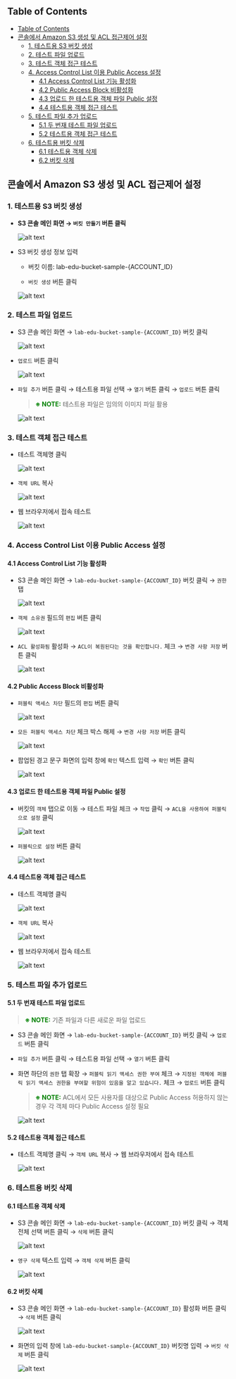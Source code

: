 ## Table of Contents
- [Table of Contents](#table-of-contents)
- [콘솔에서 Amazon S3 생성 및 ACL 접근제어 설정](#콘솔에서-amazon-s3-생성-및-acl-접근제어-설정)
  - [1. 테스트용 S3 버킷 생성](#1-테스트용-s3-버킷-생성)
  - [2. 테스트 파일 업로드](#2-테스트-파일-업로드)
  - [3. 테스트 객체 접근 테스트](#3-테스트-객체-접근-테스트)
  - [4. Access Control List 이용 Public Access 설정](#4-access-control-list-이용-public-access-설정)
    - [4.1 Access Control List 기능 활성화](#41-access-control-list-기능-활성화)
    - [4.2 Public Access Block 비활성화](#42-public-access-block-비활성화)
    - [4.3 업로드 한 테스트용 객체 파일 Public 설정](#43-업로드-한-테스트용-객체-파일-public-설정)
    - [4.4 테스트용 객체 접근 테스트](#44-테스트용-객체-접근-테스트)
  - [5. 테스트 파일 추가 업로드](#5-테스트-파일-추가-업로드)
    - [5.1 두 번재 테스트 파일 업로드](#51-두-번재-테스트-파일-업로드)
    - [5.2 테스트용 객체 접근 테스트](#52-테스트용-객체-접근-테스트)
  - [6. 테스트용 버킷 삭제](#6-테스트용-버킷-삭제)
    - [6.1 테스트용 객체 삭제](#61-테스트용-객체-삭제)
    - [6.2 버킷 삭제](#62-버킷-삭제)

## 콘솔에서 Amazon S3 생성 및 ACL 접근제어 설정

### 1. 테스트용 S3 버킷 생성

- **S3 콘솔 메인 화면 → `버킷 만들기` 버튼 클릭**

    ![alt text](./img/create_bucket_01.png)

- S3 버킷 생성 정보 입력

    - 버킷 이름: lab-edu-bucket-sample-{ACCOUNT_ID}

    - `버킷 생성` 버튼 클릭

    ![alt text](./img/create_bucket_02.png)

### 2. 테스트 파일 업로드

- S3 콘솔 메인 화면 → `lab-edu-bucket-sample-{ACCOUNT_ID}` 버킷 클릭

    ![alt text](./img/data_upload_01.png)

- `업로드` 버튼 클릭

    ![alt text](./img/data_upload_02.png)

- `파일 추가` 버튼 클릭 → 테스트용 파일 선택 → `열기` 버튼 클릭 → `업로드` 버튼 클릭

    > <span style="color:green">**※ NOTE:**</span> 테스트용 파일은 임의의 이미지 파일 활용

    ![alt text](./img/data_upload_03.png)

### 3. 테스트 객체 접근 테스트

- 테스트 객체명 클릭

    ![alt text](./img/data_access_01.png)

- `객체 URL` 복사

    ![alt text](./img/data_access_02.png)

- 웹 브라우저에서 접속 테스트

    ![alt text](./img/data_access_03.png)

### 4. Access Control List 이용 Public Access 설정

#### 4.1 Access Control List 기능 활성화

- S3 콘솔 메인 화면 → `lab-edu-bucket-sample-{ACCOUNT_ID}` 버킷 클릭 → `권한` 탭

    ![alt text](./img/public_access_block_01.png)

- `객체 소유권` 필드의 `편집` 버튼 클릭

    ![alt text](./img/public_access_block_02.png)

- `ACL 활성화됨` 활성화 → `ACL이 복원된다는 것을 확인합니다.` 체크 → `변경 사항 저장` 버튼 클릭

    ![alt text](./img/public_access_block_03.png)

#### 4.2 Public Access Block 비활성화

- `퍼블릭 액세스 차단` 필드의 `편집` 버튼 클릭

    ![alt text](./img/public_access_block_04.png)

- `모든 퍼블릭 액세스 차단` 체크 박스 해제 → `변경 사항 저장` 버튼 클릭

    ![alt text](./img/public_access_block_05.png)

- 팝업된 경고 문구 화면의 입력 창에 `확인` 텍스트 입력 → `확인` 버튼 클릭

    ![alt text](./img/public_access_block_06.png)

#### 4.3 업로드 한 테스트용 객체 파일 Public 설정

- 버킷의 `객체` 탭으로 이동 → 테스트 파일 체크 → `작업` 클릭 →  `ACL을 사용하여 퍼블릭으로 설정` 클릭

    ![alt text](./img/public_access_block_07.png)

- `퍼블릭으로 설정` 버튼 클릭

    ![alt text](./img/public_access_block_08.png)

#### 4.4 테스트용 객체 접근 테스트

- 테스트 객체명 클릭

    ![alt text](./img/data_access_01.png)

- `객체 URL` 복사

    ![alt text](./img/data_access_02.png)

- 웹 브라우저에서 접속 테스트

    ![alt text](./img/public_access_block_09.png)

### 5. 테스트 파일 추가 업로드

#### 5.1 두 번재 테스트 파일 업로드

> <span style="color:green">**※ NOTE:**</span> 기존 파일과 다른 새로운 파일 업로드

- S3 콘솔 메인 화면 → `lab-edu-bucket-sample-{ACCOUNT_ID}` 버킷 클릭 → `업로드` 버튼 클릭

- `파일 추가` 버튼 클릭 → 테스트용 파일 선택 → `열기` 버튼 클릭 

- 화면 하단의 `권한` 탭 확장 → `퍼블릭 읽기 액세스 권한 부여` 체크 → `지정된 객체에 퍼블릭 읽기 액세스 권한을 부여할 위험이 있음을 알고 있습니다.` 체크 → `업로드` 버튼 클릭

    > <span style="color:green">**※ NOTE:**</span> ACL에서 모든 사용자를 대상으로 Public Access 허용하지 않는 경우 각 객체 마다 Public Access 설정 필요

    ![alt text](./img/public_access_block_10.png)

#### 5.2 테스트용 객체 접근 테스트

- 테스트 객체명 클릭 → `객체 URL` 복사 → 웹 브라우저에서 접속 테스트

    ![alt text](./img/public_access_block_11.png)

### 6. 테스트용 버킷 삭제

#### 6.1 테스트용 객체 삭제

- S3 콘솔 메인 화면 → `lab-edu-bucket-sample-{ACCOUNT_ID}` 버킷 클릭 → 객체 전체 선택 버튼 클릭 → `삭제` 버튼 클릭

    ![alt text](./img/all_public_open_01.png)

- `영구 삭제` 텍스트 입력 → `객체 삭제` 버튼 클릭

    ![alt text](./img/all_public_open_02.png)

#### 6.2 버킷 삭제

- S3 콘솔 메인 화면 → `lab-edu-bucket-sample-{ACCOUNT_ID}` 활성화 버튼 클릭 → `삭제` 버튼 클릭

    ![alt text](./img/all_public_open_03.png)

- 화면의 입력 창에 `lab-edu-bucket-sample-{ACCOUNT_ID}` 버킷명 입력 → `버킷 삭제` 버튼 클릭

    ![alt text](./img/all_public_open_04.png)